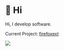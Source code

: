 # 👋 Hi
Hi, I develop software.

Current Project: [firefoxext](https://github.com/Interfiber/firefoxext.git)

![](https://metrics.lecoq.io/Interfiber?template=classic&languages=1&lines=1&languages.limit=8&languages.sections=most-used&languages.colors=github&languages.threshold=0%25&languages.indepth=false&languages.analysis.timeout=15&languages.categories=markup%2C%20programming&languages.recent.categories=markup%2C%20programming&languages.recent.load=300&languages.recent.days=14&config.timezone=UTC)
